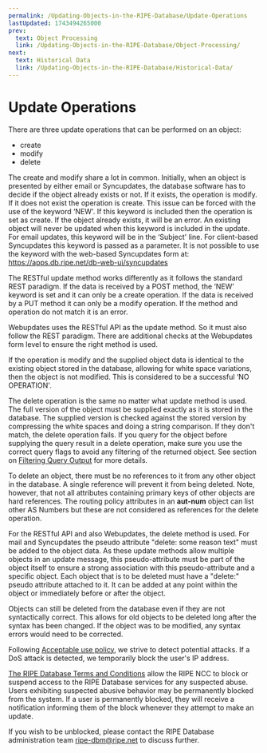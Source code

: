 ```yaml
---
permalink: /Updating-Objects-in-the-RIPE-Database/Update-Operations
lastUpdated: 1743494265000
prev:
  text: Object Processing
  link: /Updating-Objects-in-the-RIPE-Database/Object-Processing/
next:
  text: Historical Data
  link: /Updating-Objects-in-the-RIPE-Database/Historical-Data/
---
```


# Update Operations

There are three update operations that can be performed on an object:

* create
* modify
* delete

The create and modify share a lot in common. Initially, when an object is presented by either email or Syncupdates, the database software has to decide if the object already exists or not. If it exists, the operation is modify. If it does not exist the operation is create. This issue can be forced with the use of the keyword ‘NEW'. If this keyword is included then the operation is set as create. If the object already exists, it will be an error. An existing object will never be updated when this keyword is included in the update. For email updates, this keyword will be in the ‘Subject' line. For client-based Syncupdates this keyword is passed as a parameter. It is not possible to use the keyword with the web-based Syncupdates form at:
https://apps.db.ripe.net/db-web-ui/syncupdates

The RESTful update method works differently as it follows the standard REST paradigm. If the data is received by a POST method, the ‘NEW' keyword is set and it can only be a create operation. If the data is received by a PUT method it can only be a modify operation. If the method and operation do not match it is an error.

Webupdates uses the RESTful API as the update method. So it must also follow the REST paradigm. There are additional checks at the Webupdates form level to ensure the right method is used.

If the operation is modify and the supplied object data is identical to the existing object stored in the database, allowing for white space variations, then the object is not modified. This is considered to be a successful ‘NO OPERATION'.

The delete operation is the same no matter what update method is used. The full version of the object must be 
supplied exactly as it is stored in the database. The supplied version is checked against the stored version by 
compressing the white spaces and doing a string comparison. If they don't match, the delete operation fails. If you 
query for the object before supplying the query result in a delete operation, make sure you use the correct query 
flags to avoid any filtering of the returned object. See section on [Filtering Query Output](../Types-of-Queries/Filtering-the-Query-Reponse/#filtering-the-query-response) for more details.

To delete an object, there must be no references to it from any other object in the database. A single reference will prevent it from being deleted. Note, however, that not all attributes containing primary keys of other objects are hard references. The routing policy attributes in an **aut-num** object can list other AS Numbers but these are not considered as references for the delete operation.

For the RESTful API and also Webupdates, the delete method is used. For mail and Syncupdates the pseudo attribute "delete: some reason text" must be added to the object data. As these update methods allow multiple objects in an update message, this pseudo-attribute must be part of the object itself to ensure a strong association with this pseudo-attribute and a specific object. Each object that is to be deleted must have a "delete:" pseudo attribute attached to it. It can be added at any point within the object or immediately before or after the object.

Objects can still be deleted from the database even if they are not syntactically correct. This allows for old objects to be deleted long after the syntax has been changed. If the object was to be modified, any syntax errors would need to be corrected.

Following [Acceptable use policy](https://www.ripe.net/manage-ips-and-asns/db/support/documentation/ripe-database-acceptable-use-policy/), we strive to detect 
potential attacks. If a DoS attack is detected, we temporarily block the user's IP address. 

[The RIPE Database Terms and Conditions](https://www.ripe.net/manage-ips-and-asns/db/support/documentation/ripe-database-acceptable-use-policy/)
allow the RIPE NCC to block or suspend access to the RIPE Database services for any suspected abuse. Users exhibiting 
suspected abusive behavior may be permanently blocked from the system. If a user is permanently blocked, they will receive a notification 
informing them of the block whenever they attempt to make an update.

If you wish to be unblocked, please contact the RIPE Database administration team [ripe-dbm@ripe.net](mailto:ripe-dbm@ripe.net) to discuss further.

